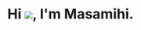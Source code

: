 Hi ![](https://user-images.githubusercontent.com/18350557/176309783-0785949b-9127-417c-8b55-ab5a4333674e.gif), I'm Masamihi.
=====================================================================================================================================
